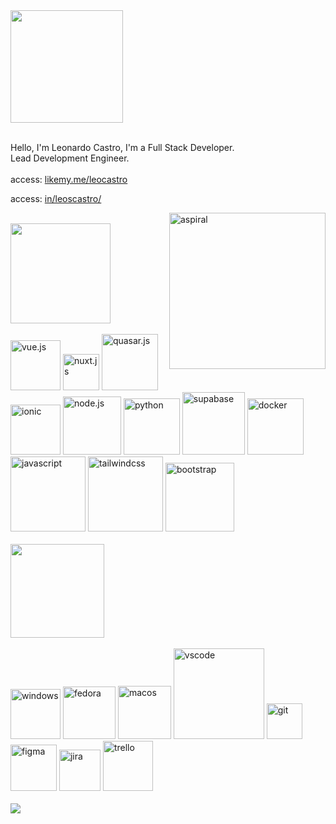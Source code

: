 <div>
 <img src="https://github.com/leocastroz/leocastroz/assets/72839343/b12aa91b-42e5-47cf-9ac7-010f01b2e735" width="180px" >
</div>

</br>

<p>
  Hello, I'm Leonardo Castro, I'm a Full Stack Developer.
  <br>
  Lead Development Engineer.
  <br>  <br>
  access: <a href="https://www.likemy.me/leocastro">likemy.me/leocastro</a>
  <br>
 
  access: <a href="https://www.linkedin.com/in/leoscastro/">in/leoscastro/</a>
</p>
<img src="https://media.contentapi.ea.com/content/dam/eacom/SIMS/franchise-homepage/240322/common/thesims-plumbob-simpsirations.gif" min-width="300px" max-width="300px" width="250px" align="right" alt="aspiral">
<br>

<div align="">
 

  <img src="https://github.com/leocastroz/leocastroz/assets/72839343/81ae7385-8507-4f80-a1dc-8d73151bf7c0" width="160px">
  <div>
  <br>
    <img src="https://img.shields.io/badge/vuejs-%2335495e.svg?style=for-the-badge&logo=vuedotjs&logoColor=%234FC08D" width="80" alt="vue.js">
    <img src="https://img.shields.io/badge/Nuxt-002E3B?style=for-the-badge&logo=nuxtdotjs&logoColor=#00DC82" width="58" alt="nuxt.js">
    <img src="https://img.shields.io/badge/Quasar-16B7FB?style=for-the-badge&logo=quasar&logoColor=black" width="90" alt="quasar.js">
    <img src="https://img.shields.io/badge/Ionic-%233880FF.svg?style=for-the-badge&logo=Ionic&logoColor=white" width="80" alt="ionic">
    <img src="https://img.shields.io/badge/node.js-6DA55F?style=for-the-badge&logo=node.js&logoColor=white" width="93" alt="node.js">
    <img src="https://img.shields.io/badge/python-3670A0?style=for-the-badge&logo=python&logoColor=ffdd54" width="90" alt="python">
    <img src="https://img.shields.io/badge/Supabase-3ECF8E?style=for-the-badge&logo=supabase&logoColor=white" width="100" alt="supabase">
    <img src="https://img.shields.io/badge/docker-%230db7ed.svg?style=for-the-badge&logo=docker&logoColor=white" width="90" alt="docker">
    <img src="https://img.shields.io/badge/javascript-%23323330.svg?style=for-the-badge&logo=javascript&logoColor=%23F7DF1E" width="120" alt="javascript">
    <img src="https://img.shields.io/badge/tailwindcss-%2338B2AC.svg?style=for-the-badge&logo=tailwind-css&logoColor=white" width="120" alt="tailwindcss">
    <img src="https://img.shields.io/badge/bootstrap-%238511FA.svg?style=for-the-badge&logo=bootstrap&logoColor=white" width="110" alt="bootstrap">
  </div>
</div>


</br>

<div align="">
  <img src="https://github.com/leocastroz/leocastroz/assets/72839343/499d4250-986f-4018-9591-f1bd8221c064" width="150px">
<div>
  <br>
   <img src="https://img.shields.io/badge/Windows-0078D6?style=for-the-badge&logo=windows&logoColor=white" width="80" alt="windows">
   <img src="https://img.shields.io/badge/Fedora-294172?style=for-the-badge&logo=fedora&logoColor=white" width="84" alt="fedora">
   <img src="https://img.shields.io/badge/mac%20os-000000?style=for-the-badge&logo=macos&logoColor=F0F0F0" width="85" alt="macos">
   <img src="https://img.shields.io/badge/Visual%20Studio%20Code-0078d7.svg?style=for-the-badge&logo=visual-studio-code&logoColor=white" width="145" alt="vscode">
   <img src="https://img.shields.io/badge/git-%23F05033.svg?style=for-the-badge&logo=git&logoColor=white" width="57" alt="git">
   <img src="https://img.shields.io/badge/figma-%23F24E1E.svg?style=for-the-badge&logo=figma&logoColor=white" width="74" alt="figma">
   <img src="https://img.shields.io/badge/jira-%230A0FFF.svg?style=for-the-badge&logo=jira&logoColor=white" width="66" alt="jira">
   <img src="https://img.shields.io/badge/Trello-%23026AA7.svg?style=for-the-badge&logo=Trello&logoColor=white" width="80" alt="trello">
  </div>
</div>
</br>
<img src="https://github-readme-activity-graph.vercel.app/graph?username=leocastroz&bg_color=rgba(13,17,23,0)&color=a5a5a5&line=707070&point=dedede&area=false&hide_border=true">

